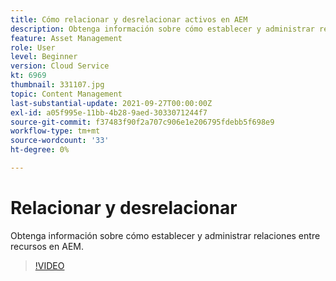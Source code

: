 ```yaml
---
title: Cómo relacionar y desrelacionar activos en AEM
description: Obtenga información sobre cómo establecer y administrar relaciones entre recursos en AEM.
feature: Asset Management
role: User
level: Beginner
version: Cloud Service
kt: 6969
thumbnail: 331107.jpg
topic: Content Management
last-substantial-update: 2021-09-27T00:00:00Z
exl-id: a05f995e-11bb-4b28-9aed-3033071244f7
source-git-commit: f37483f90f2a707c906e1e206795fdebb5f698e9
workflow-type: tm+mt
source-wordcount: '33'
ht-degree: 0%

---
```


# Relacionar y desrelacionar

Obtenga información sobre cómo establecer y administrar relaciones entre recursos en AEM.

>[!VIDEO](https://video.tv.adobe.com/v/331107/?quality=12&learn=on&hidetitle=true)
